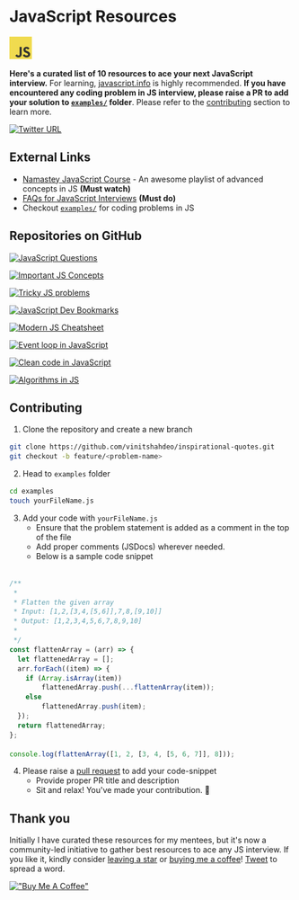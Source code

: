 # JavaScript Resources

<a href="https://vinitshahdeo.github.io/JavaScript-Resources/"><code><img height="40" src="https://raw.githubusercontent.com/github/explore/80688e429a7d4ef2fca1e82350fe8e3517d3494d/topics/javascript/javascript.png"></code></a>

**Here's a curated list of 10 resources to ace your next JavaScript interview.** For learning, [javascript.info](https://javascript.info/) is highly recommended. **If you have encountered any coding problem in JS interview, please raise a PR to add your solution to [`examples/`](./examples) folder**. Please refer to the [contributing](#contributing) section to learn more.

[![Twitter URL](https://img.shields.io/twitter/url?label=Share%20on%20Twitter&style=social&url=https%3A%2F%2Ftwitter.com%2Fintent%2Ftweet%3Furl%3Dhttps%253A%252F%252Fgithub.com%252Fvinitshahdeo%252FJavaScript-Resources%252F%26text%3DCurated%2520list%2520of%2520resources%2520by%2520%40Vinit_Shahdeo%2520to%2520ace%2520your%2520next%2520JavaScript%2520interview.%26hashtags%3Djavascript%252C%2520interviews%252C%2520resoucres)](https://twitter.com/intent/tweet?url=https%3A%2F%2Fgithub.com%2Fvinitshahdeo%2FJavaScript-Resources%2F&text=Curated%20list%20of%20resources%20by%20@Vinit_Shahdeo%20to%20ace%20your%20next%20JavaScript%20interview.&hashtags=javascript%2Cinterviews%2Cresources)

## External Links

- [Namastey JavaScript Course](https://www.youtube.com/watch?v=pN6jk0uUrD8) - An awesome playlist of advanced concepts in JS **(Must watch)**
- [FAQs for JavaScript Interviews](https://www.interviewbit.com/javascript-interview-questions/) **(Must do)**
- Checkout [`examples/`](./examples) for coding problems in JS

## Repositories on GitHub

[![JavaScript Questions](https://github-readme-stats.vercel.app/api/pin/?username=lydiahallie&repo=javascript-questions)](https://github.com/lydiahallie/javascript-questions) 

[![Important JS Concepts](https://github-readme-stats.vercel.app/api/pin/?username=leonardomso&repo=33-js-concepts)](https://github.com/leonardomso/33-js-concepts)

[![Tricky JS problems](https://github-readme-stats.vercel.app/api/pin/?username=denysdovhan&repo=wtfjs)](https://github.com/denysdovhan/wtfjs)

[![JavaScript Dev Bookmarks](https://github-readme-stats.vercel.app/api/pin/?username=didicodes&repo=javascript-dev-bookmarks)](https://github.com/didicodes/javascript-dev-bookmarks)

[![Modern JS Cheatsheet](https://github-readme-stats.vercel.app/api/pin/?username=mbeaudru&repo=modern-js-cheatsheet)](https://github.com/mbeaudru/modern-js-cheatsheet)

[![Event loop in JavaScript](https://github-readme-stats.vercel.app/api/pin/?username=vinitshahdeo&repo=Event-Loop-In-JavaScript)](https://github.com/vinitshahdeo/Event-Loop-In-JavaScript)

[![Clean code in JavaScript](https://github-readme-stats.vercel.app/api/pin/?username=ryanmcdermott&repo=clean-code-javascript)](https://github.com/ryanmcdermott/clean-code-javascript)

[![Algorithms in JS](https://github-readme-stats.vercel.app/api/pin/?username=trekhleb&repo=javascript-algorithms)](https://github.com/trekhleb/javascript-algorithms)

## Contributing

1. Clone the repository and create a new branch

```bash
git clone https://github.com/vinitshahdeo/inspirational-quotes.git
git checkout -b feature/<problem-name>
```

2. Head to `examples` folder

```bash
cd examples
touch yourFileName.js
```

3. Add your code with `yourFileName.js`
   - Ensure that the problem statement is added as a comment in the top of the file
   - Add proper comments (JSDocs) wherever needed.
   - Below is a sample code snippet

```js

/**
 *
 * Flatten the given array
 * Input: [1,2,[3,4,[5,6]],7,8,[9,10]]
 * Output: [1,2,3,4,5,6,7,8,9,10]
 *
 */
const flattenArray = (arr) => {
  let flattenedArray = [];
  arr.forEach((item) => {
    if (Array.isArray(item))
        flattenedArray.push(...flattenArray(item));
    else 
        flattenedArray.push(item);
  });
  return flattenedArray;
};

console.log(flattenArray([1, 2, [3, 4, [5, 6, 7]], 8]));

```

4. Please raise a [pull request](https://github.com/vinitshahdeo/JavaScript-Resources/pulls) to add your code-snippet
   - Provide proper PR title and description
   - Sit and relax! You've made your contribution. 🎉

## Thank you

Initially I have curated these resources for my mentees, but it's now a community-led initiative to gather best resources to ace any JS interview. If you like it, kindly consider [leaving a star](https://github.com/vinitshahdeo/JavaScript-Resources/stargazers) or [buying me a coffee](https://www.buymeacoffee.com/vinitshahdeo)! [Tweet](https://twitter.com/intent/tweet?url=https%3A%2F%2Fgithub.com%2Fvinitshahdeo%2FJavaScript-Resources%2F&text=Curated%20list%20of%20resources%20by%20@Vinit_Shahdeo%20to%20ace%20your%20next%20JavaScript%20interview.&hashtags=javascript%2Cinterviews%2Cresources) to spread a word.

[!["Buy Me A Coffee"](https://www.buymeacoffee.com/assets/img/custom_images/orange_img.png)](https://www.buymeacoffee.com/vinitshahdeo)
